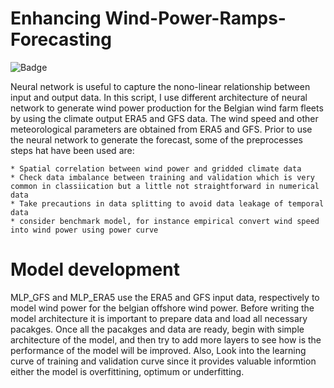 # Enhancing Wind-Power-Ramps-Forecasting

![Badge](https://img.shields.io/badge/Enhancing-forecsting-informational) 


Neural network is useful to capture the nono-linear relationship between input and output data. In this script, I use different architecture of neural network to generate wind power production for the Belgian wind farm fleets by using the climate output ERA5 and GFS data. The wind speed and other meteorological parameters are obtained from ERA5 and GFS. Prior to use the neural network to generate the forecast, some of the preprocesses steps hat have been used are:

    * Spatial correlation between wind power and gridded climate data
    * Check data imbalance between training and validation which is very common in classiication but a little not straightforward in numerical data
    * Take precautions in data splitting to avoid data leakage of temporal data
    * consider benchmark model, for instance empirical convert wind speed into wind power using power curve 
    
# Model development 
 MLP_GFS and MLP_ERA5 use the ERA5 and GFS input data, respectively to model wind power for the belgian offshore wind power. Before writing the model architecture it is important to prepare data and load all necessary pacakges. Once all the pacakges and data are ready, begin with simple architecture of the model, and then try to add more layers to see how is the performance of the model will be improved. Also, Look into the learning curve of training and validation curve since it provides valuable informtion either the model is overfittining, optimum or underfitting. 
 
  
